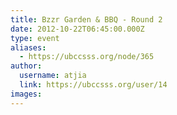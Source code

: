 ```yaml
---
title: Bzzr Garden & BBQ - Round 2 
date: 2012-10-22T06:45:00.000Z
type: event
aliases:
  - https://ubccsss.org/node/365
author:
  username: atjia
  link: https://ubccsss.org/user/14
images:
---
```


